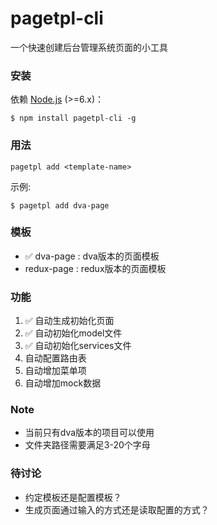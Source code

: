 # pagetpl-cli

一个快速创建后台管理系统页面的小工具

### 安装 

依赖 [Node.js](https://nodejs.org/en/) (>=6.x)：
```
$ npm install pagetpl-cli -g

```

### 用法

```
pagetpl add <template-name> 
```
示例:

```
$ pagetpl add dva-page
```

### 模板

- ✅ dva-page : dva版本的页面模板
- redux-page : redux版本的页面模板

### 功能 

1. ✅ 自动生成初始化页面
2. ✅ 自动初始化model文件
3. ✅ 自动初始化services文件
4. 自动配置路由表
5. 自动增加菜单项
6. 自动增加mock数据

### Note

* 当前只有dva版本的项目可以使用
* 文件夹路径需要满足3-20个字母

### 待讨论
* 约定模板还是配置模板？
* 生成页面通过输入的方式还是读取配置的方式？